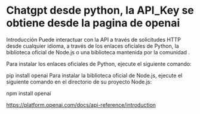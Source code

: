 # Chatgpt desde python, la API_Key se obtiene desde la pagina de openai

Introducción
Puede interactuar con la API a través de solicitudes HTTP desde cualquier idioma, a través de los enlaces oficiales de Python, la biblioteca oficial de Node.js o una biblioteca mantenida por la comunidad .

Para instalar los enlaces oficiales de Python, ejecute el siguiente comando:

pip install openai
Para instalar la biblioteca oficial de Node.js, ejecute el siguiente comando en el directorio de su proyecto Node.js:

npm install openai

https://platform.openai.com/docs/api-reference/introduction
